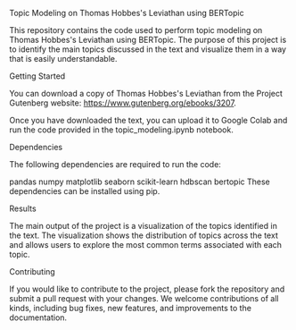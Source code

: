 Topic Modeling on Thomas Hobbes's Leviathan using BERTopic

This repository contains the code used to perform topic modeling on Thomas Hobbes's Leviathan using BERTopic. The purpose of this project is to identify the main topics discussed in the text and visualize them in a way that is easily understandable.

Getting Started

You can download a copy of Thomas Hobbes's Leviathan from the Project Gutenberg website: https://www.gutenberg.org/ebooks/3207.

Once you have downloaded the text, you can upload it to Google Colab and run the code provided in the topic_modeling.ipynb notebook.

Dependencies

The following dependencies are required to run the code:

pandas
numpy
matplotlib
seaborn
scikit-learn
hdbscan
bertopic
These dependencies can be installed using pip.

Results

The main output of the project is a visualization of the topics identified in the text. The visualization shows the distribution of topics across the text and allows users to explore the most common terms associated with each topic.

Contributing

If you would like to contribute to the project, please fork the repository and submit a pull request with your changes. We welcome contributions of all kinds, including bug fixes, new features, and improvements to the documentation.

